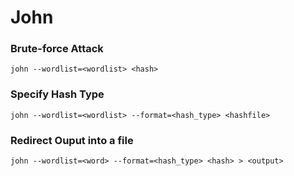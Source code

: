 # John

### Brute-force Attack
```
john --wordlist=<wordlist> <hash>
```

### Specify Hash Type 
```
john --wordlist=<wordlist> --format=<hash_type> <hashfile>
```

### Redirect Ouput into a file
```
john --wordlist=<word> --format=<hash_type> <hash> > <output>
```
